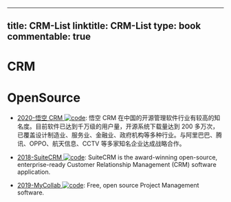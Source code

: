 
---
title: CRM-List
linktitle: CRM-List
type: book
commentable: true
---

# CRM

# OpenSource

- [2020-悟空 CRM ![code](https://martrix-usa.oss-accelerate.aliyuncs.com/logo/code.svg)](https://gitee.com/wukongcrm): 悟空 CRM 在中国的开源管理软件行业有较高的知名度。目前软件已达到千万级的用户量，开源系统下载量达到 200 多万次，已覆盖设计制造业、服务业、金融业、政府机构等多种行业。与阿里巴巴、腾讯、OPPO、航天信息、CCTV 等多家知名企业达成战略合作。

- [2018-SuiteCRM ![code](https://martrix-usa.oss-accelerate.aliyuncs.com/logo/code.svg)](https://github.com/salesagility/SuiteCRM): SuiteCRM is the award-winning open-source, enterprise-ready Customer Relationship Management (CRM) software application.

- [2019-MyCollab ![code](https://martrix-usa.oss-accelerate.aliyuncs.com/logo/code.svg)](https://github.com/MyCollab/mycollab): Free, open source Project Management software.

    